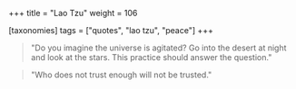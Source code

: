 +++
title = "Lao Tzu"
weight = 106

[taxonomies]
tags = ["quotes", "lao tzu", "peace"]
+++

> "Do you imagine the universe is agitated? Go into the desert at night and
> look at the stars. This practice should answer the question."

> "Who does not trust enough will not be trusted."

